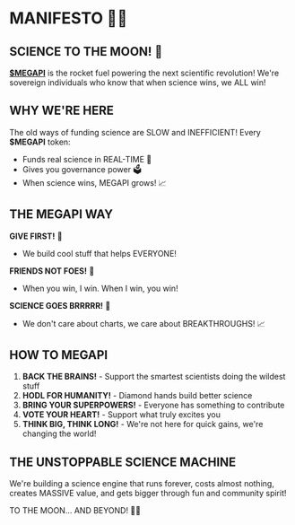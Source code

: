 # MANIFESTO 🧪🚀

## SCIENCE TO THE MOON! 🌙

[**$MEGAPI**](../tokenomics/megapi.md) is the rocket fuel powering the next scientific revolution! We're sovereign individuals who know that when science wins, we ALL win!

## WHY WE'RE HERE

The old ways of funding science are SLOW and INEFFICIENT! Every **$MEGAPI** token:

* Funds real science in REAL-TIME 🔬
* Gives you governance power 🗳️
* When science wins, MEGAPI grows! 📈

## THE MEGAPI WAY

**GIVE FIRST!** 🎁

* We build cool stuff that helps EVERYONE!

**FRIENDS NOT FOES!** 👫

* When you win, I win. When I win, you win!

**SCIENCE GOES BRRRRR!** 🔭

* We don't care about charts, we care about BREAKTHROUGHS! 📈

## HOW TO MEGAPI

1. **BACK THE BRAINS!** - Support the smartest scientists doing the wildest stuff
2. **HODL FOR HUMANITY!** - Diamond hands build better science
3. **BRING YOUR SUPERPOWERS!** - Everyone has something to contribute
4. **VOTE YOUR HEART!** - Support what truly excites you
5. **THINK BIG, THINK LONG!** - We're not here for quick gains, we're changing the world!

## THE UNSTOPPABLE SCIENCE MACHINE

We're building a science engine that runs forever, costs almost nothing, creates MASSIVE value, and gets bigger through fun and community spirit!

TO THE MOON... AND BEYOND! 🚀✨
